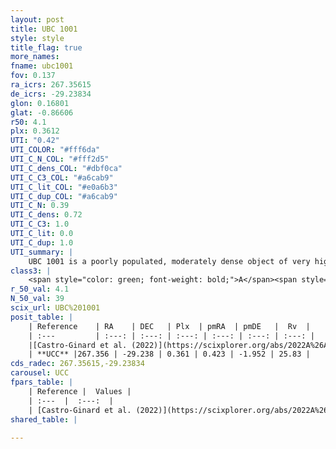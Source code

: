 ```yaml
---
layout: post
title: UBC 1001
style: style
title_flag: true
more_names: 
fname: ubc1001
fov: 0.137
ra_icrs: 267.35615
de_icrs: -29.23834
glon: 0.16801
glat: -0.86606
r50: 4.1
plx: 0.3612
UTI: "0.42"
UTI_COLOR: "#fff6da"
UTI_C_N_COL: "#fff2d5"
UTI_C_dens_COL: "#dbf0ca"
UTI_C_C3_COL: "#a6cab9"
UTI_C_lit_COL: "#e0a6b3"
UTI_C_dup_COL: "#a6cab9"
UTI_C_N: 0.39
UTI_C_dens: 0.72
UTI_C_C3: 1.0
UTI_C_lit: 0.0
UTI_C_dup: 1.0
UTI_summary: |
    UBC 1001 is a poorly populated, moderately dense object of very high C3 quality. It was recently reported in the literature.
class3: |
    <span style="color: green; font-weight: bold;">A</span><span style="color: green; font-weight: bold;">A</span>
r_50_val: 4.1
N_50_val: 39
scix_url: UBC%201001
posit_table: |
    | Reference    | RA    | DEC   | Plx  | pmRA  | pmDE   |  Rv  |
    | :---         | :---: | :---: | :---: | :---: | :---: | :---: |
    |[Castro-Ginard et al. (2022)](https://scixplorer.org/abs/2022A%26A...661A.118C) | 267.36 | -29.23 | 0.37 | 0.42 | -1.94 | -- |
    | **UCC** |267.356 | -29.238 | 0.361 | 0.423 | -1.952 | 25.83 | 
cds_radec: 267.35615,-29.23834
carousel: UCC
fpars_table: |
    | Reference |  Values |
    | :---  |  :---:  |
    | [Castro-Ginard et al. (2022)](https://scixplorer.org/abs/2022A%26A...661A.118C) | `AV=1.914, Dist=2786, logAge=7.464` |
shared_table: |
    
---
```

